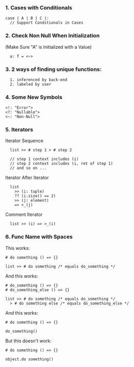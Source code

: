 ### 1. Cases with Conditionals
```
case | A | B | C |:
  // Support Conditionals in Cases
```

### 2. Check Non Null When Initialization
(Make Sure "A" is Initialized with a Value)
```
  a: T = <~>
```

### 3. 2 ways of finding unique functions:
```
  1. inferenced by back-end
  2. labeled by user
```

### 4. Some New Symbols
```
<!: "Error">
<?: "Nullable">
<~: "Non-Null">
```

### 5. Iterators
Iterator Sequence
```
  list >> # step 1 > # step 2 

  // step 1 context includes (i)
  // step 2 context includes (i, ret of step 1)
  // and so on ...
```

Iterator After Iterator
```
  list 
    >> (i: tuple) 
    ?? (i.size() == 2)
    >> (j: element) 
    => >_(j)
```

Comment Iterator
```
  list >> (i) => >_(i)
```

### 6. Func Name with Spaces
This works:
```
# do something () => {}

list >> # do something /* equals do_something */
```
And this works:
```
# do_something () => {}
# do_something_else () => {}

list >> # do something /* equals do_something */
  > # do something else /* equals do_something_else */
```
And this works:
```
# do something () => {}

do_something()
```
But this doesn't work:
```
# do something () => {}

object.do something()
```